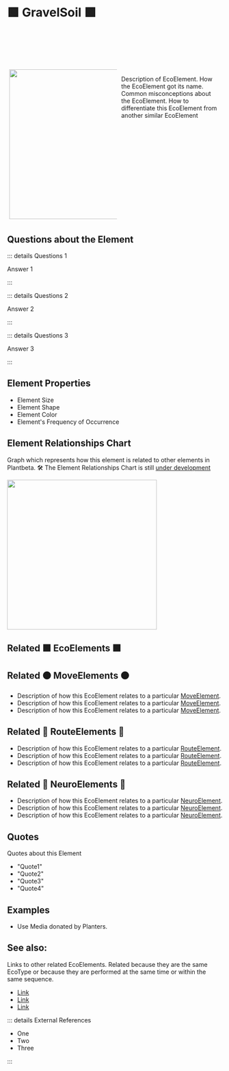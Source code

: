 # 🟩  <eco>GravelSoil</eco> 🟩


<div style="display: flex; width: %100; margin-top: 100px;">
    <div style="margin: 5px; width: 50%">
        <img height="350" width="350" src="/Eco/EcoImage.png"/>
    </div>
    <div style="margin: 5px; width: 50%">
        <p >Description of <eco>EcoElement</eco>. How the <eco>EcoElement </eco>got its name. Common misconceptions about the <eco>EcoElement</eco>. How to differentiate this <eco>EcoElement </eco>from another similar EcoElement</p>
    </div>
</div>

## Questions about the Element

::: details Questions 1

Answer 1

:::

::: details Questions 2

Answer 2

:::

::: details Questions 3

Answer 3

:::

## Element Properties

- Element Size
- Element Shape
- Element Color
- Element's Frequency of Occurrence

## Element Relationships Chart

Graph which represents how this element is related to other elements in Plantbeta. 
🛠 The Element Relationships Chart is still [under development](/development/ElementRelationshipDiagram)


<img height="350" width="350" src="/DirectedGraph_UndirectedGraph.png"/>

## Related 🟩 <eco>EcoElements </eco>🟩

## Related 🟠 <move>MoveElements </move>🟠
- Description of how this <eco>EcoElement </eco>relates to a particular [<move>MoveElement</move>](/reference/Move/MoveOverview).
- Description of how this <eco>EcoElement </eco>relates to a particular [<move>MoveElement</move>](/reference/Move/MoveOverview).
- Description of how this <eco>EcoElement </eco>relates to a particular [<move>MoveElement</move>](/reference/Move/MoveOverview).


## Related 🔺 <route>RouteElements </route>🔺
- Description of how this <eco>EcoElement </eco>relates to a particular [<route>RouteElement</route>](/reference/Route/RouteOverview).
- Description of how this <eco>EcoElement </eco>relates to a particular [<route>RouteElement</route>](/reference/Route/RouteOverview).
- Description of how this <eco>EcoElement </eco>relates to a particular [<route>RouteElement</route>](/reference/Route/RouteOverview).

## Related 💜 <neuro>NeuroElements</neuro> 💜
- Description of how this <eco>EcoElement </eco>relates to a particular [<neuro>NeuroElement</neuro>](/reference/Neuro/NeuroOverview).
- Description of how this <eco>EcoElement </eco>relates to a particular [<neuro>NeuroElement</neuro>](/reference/Neuro/NeuroOverview).
- Description of how this <eco>EcoElement </eco>relates to a particular [<neuro>NeuroElement</neuro>](/reference/Neuro/NeuroOverview).


## Quotes

Quotes about this Element

- "Quote1"
- "Quote2"
- "Quote3"
- "Quote4"

## Examples

- Use Media donated by Planters. 

## See also:

Links to other related EcoElements. Related because they are the same EcoType or because they are performed at the same time or within the same sequence. 

- [Link]()
- [Link]()
- [Link]()

::: details External References

- One
- Two
- Three

:::

